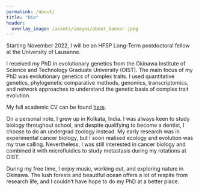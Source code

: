 ```yaml
---
permalink: /about/
title: "Bio"
header:
  overlay_image: /assets/images/about_banner.jpeg
---
```


Starting November 2022, I will be an HFSP Long-Term postdoctoral fellow at the University of Lausanne.

I received my PhD in evolutionary genetics from the Okinawa Institute of Science and Technology Graduate University (OIST). The main focus of my PhD was evolutionary genetics of complex traits. I used quantitative genetics, phylogenetic comparative methods, genomics, transcriptomics, and network approaches to understand the genetic basis of complex trait evolution.  

My full academic CV can be found [here][cv].

On a personal note, I grew up in Kolkata, India. I was always keen to study biology throughout school, and despite qualifying to become a dentist, I choose to do an undergrad zoology instead. My early research was in experimental cancer biology, but I soon realised ecology and evolution was my true calling. Nevertheless, I was still interested in cancer biology and combined it with microfluidics to study metastasis during my rotations at OIST.  

During my free time, I enjoy music, working out, and exploring nature in Okinawa. The lush forests and beautiful ocean offers a lot of respite from research life, and I couldn’t have hope to do my PhD at a better place.


[cv]:https://agneeshbarua.github.io/academic_cv/